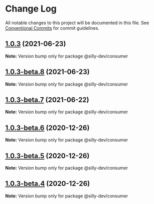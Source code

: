 # Change Log

All notable changes to this project will be documented in this file.
See [Conventional Commits](https://conventionalcommits.org) for commit guidelines.

## [1.0.3](https://github.com/amit1me/mono/compare/@silly-dev/consumer@1.0.3-beta.7...@silly-dev/consumer@1.0.3) (2021-06-23)

**Note:** Version bump only for package @silly-dev/consumer





## [1.0.3-beta.8](https://github.com/amit1me/mono/compare/@silly-dev/consumer@1.0.3-beta.7...@silly-dev/consumer@1.0.3-beta.8) (2021-06-23)

**Note:** Version bump only for package @silly-dev/consumer





## [1.0.3-beta.7](https://github.com/amit1me/mono/compare/@silly-dev/consumer@1.0.3-beta.5...@silly-dev/consumer@1.0.3-beta.7) (2021-06-22)

**Note:** Version bump only for package @silly-dev/consumer






## [1.0.3-beta.6](https://github.com/amit1me/mono/compare/@silly-dev/consumer@1.0.3-beta.5...@silly-dev/consumer@1.0.3-beta.6) (2020-12-26)

**Note:** Version bump only for package @silly-dev/consumer





## [1.0.3-beta.5](https://github.com/amit1me/mono/compare/@silly-dev/consumer@1.0.3-beta.4...@silly-dev/consumer@1.0.3-beta.5) (2020-12-26)

**Note:** Version bump only for package @silly-dev/consumer





## [1.0.3-beta.4](https://github.com/amit1me/mono/compare/@silly-dev/consumer@1.0.3-beta.3...@silly-dev/consumer@1.0.3-beta.4) (2020-12-26)

**Note:** Version bump only for package @silly-dev/consumer

